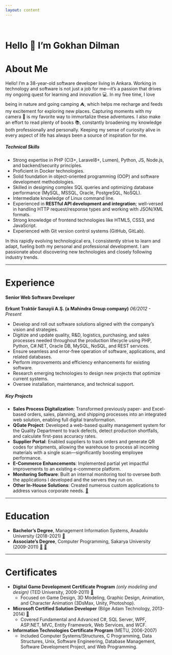 ```yaml
---
layout: content
---
```

<br>

# Hello 👋 I’m Gokhan Dilman


# About Me

Hello! I’m a 38-year-old software developer living in Ankara. Working in technology and software is not just a job for me—it’s a passion that drives my ongoing quest for learning and innovation 💻. In my free time, I love being in nature and going camping ⛺, which helps me recharge and feeds my excitement for exploring new places. Capturing moments with my camera 📸 is my favorite way to immortalize these adventures. I also make an effort to read plenty of books 📚, constantly broadening my knowledge both professionally and personally. Keeping my sense of curiosity alive in every aspect of life has always been a source of inspiration for me.

##### Technical Skills
- Strong expertise in PHP (CI3+, Laravel8+, Lumen), Python, JS, Node.js, and backend/security principles.  
- Proficient in Docker technologies.  
- Solid foundation in object-oriented programming (OOP) and software development methodologies.  
- Skilled in designing complex SQL queries and optimizing database performance (MySQL, MSSQL, Oracle, PostgreSQL, NoSQL).  
- Intermediate knowledge of Linux command line.  
- Experienced in **RESTful API development and integration**; well-versed in handling HTTP request/response types and working with JSON/XML formats.  
- Strong knowledge of frontend technologies like HTML5, CSS3, and JavaScript.  
- Experienced with Git version control systems (GitHub, GitLab).

In this rapidly evolving technological era, I consistently strive to learn and adapt, fueling both my personal and professional development. I am passionate about discovering new technologies and closely following industry trends.

---

# Experience

#### Senior Web Software Developer

**Erkunt Traktör Sanayii A.Ş. (a Mahindra Group company)** _06/2012 - Present_

- Develop and roll out software solutions aligned with the company’s vision and strategies.  
- Digitize and update quality, R&D, logistics, purchasing, and sales processes needed throughout the production lifecycle using PHP, Python, C#.NET, Oracle DB, MySQL, NoSQL, and REST services.  
- Ensure seamless and error-free operation of software, applications, and related databases.  
- Perform improvements and efficiency enhancements for existing software.  
- Research emerging technologies to design new projects that optimize current systems.  
- Oversee installation, maintenance, and technical support.

##### Key Projects
- **Sales Process Digitalization**: Transformed previously paper- and Excel-based orders, sales, planning, and shipping processes into an integrated web solution, enabling full digital transformation.  
- **QGate Project**: Developed a web-based quality management system for the Quality Department to track defects, detect production shortfalls, and calculate first-pass accuracy rates.  
- **Supplier Portal**: Enabled suppliers to track orders and generate QR codes for shipments, allowing the warehouse to process all incoming materials with a single scan—significantly boosting employee performance.  
- **E-Commerce Enhancements**: Implemented partial yet impactful improvements to an existing e-commerce platform.  
- **Monitoring Software**: Built an internal monitoring tool to oversee both the applications I developed and the servers they run on.  
- **Other In-House Solutions**: Created numerous custom applications to address various corporate needs. <a href="images/main/kaizen.jpg" target="_blank">📃</a>

---

# Education
- **Bachelor’s Degree**, Management Information Systems, Anadolu University (2018-2021)  <a href="images/main/IMG_20220316_123357.jpg" target="_blank">📃</a>
- **Associate’s Degree**, Computer Programming, Sakarya University (2009-2011) <a href="images/main/IMG_20220316_123547.jpg" target="_blank">📃</a> <a href="images/main/IMG_20220316_123634.jpg" target="_blank">📃</a>

---

# Certificates
- **Digital Game Development Certificate Program** *(only modeling and design)* (TED University, 2009-2011)  <a href="images/main/IMG_20220316_123750.jpg" target="_blank">📃</a>
  - Focused on Game Design, 3D Modeling, Graphic Design, Animation, and Character Animation (3DsMax, Unity, Photoshop).  
- **Microsoft Certified Solution Developer** (Bilge Adam Technology, 2013-2014)  <a href="images/main/IMG_20220316_123834.jpg" target="_blank">📃</a>
  - Covered Fundamental and Advanced C#, SQL Server, WPF, ASP.NET, MVC, Entity Framework, Web Services, and WCF.  
- **Information Technologies Certificate Program** (METU, 2006-2007)  
  - Included Computer Systems/Structures, C Programming, Data Structures, Unix, Software Engineering, Database Management, Software Development Project, and Web Programming.


